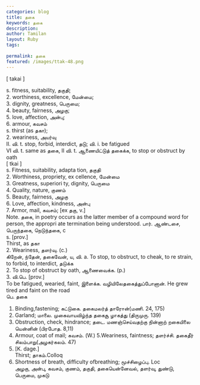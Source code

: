```yaml
---
categories: blog
title: தகை
keywords: தகை
description: 
author: Tamilan
layout: Ruby
tags: 
 
permalink: தகை
featured: /images/ttak-48.png
---
```

  
[ takai ]  
  
s. fitness, suitability, தகுதி;  
2. worthiness, excellence, மேன்மை;  
3. dignity, greatness, பெருமை;  
4. beauty, fairness, அழகு;  
5. love, affection, அன்பு;  
6. armour, கவசம்  
s. thirst (as தகா);  
2. weariness, அயர்வு  
II. வி. t. stop, forbid, interdict, தடு; வி. i. be fatigued  
VI வி. t. same as தகை, II வி. t. ஆணையிட்டுத் தகைக்க, to stop or obstruct by oath  
[ tkai ]  
s. Fitness, suitability, adapta tion, தகுதி  
2. Worthiness, propriety, ex cellence, மேன்மை  
3. Greatness, superiori ty, dignity, பெருமை  
4. Quality, nature, குணம்  
5. Beauty, fairness, அழகு  
6. Love, affection, kindness, அன்பு  
7. Armor, mail, கவசம்; [ex தகு, v.]  
Note. தகை, in poetry occurs as the latter member of a compound word for person, the appropri ate termination being understood. பார். ஆண்டசை, பெருந்தகை, நெடுந்தகை, c  
s. [prov.]  
Thirst, as தகா  
2. Weariness, தளர்வு. (c.)  
கிறேன், ந்தேன், தகைவேன், ய, வி. a. To stop, to obstruct, to cheak, to re strain, to forbid, to interdict, தடுக்க  
2. To stop of obstruct by oath, ஆணைவைக்க. (p.)  
3. வி.பெ. [prov.]  
To be fatigued, wearied, faint, இளைக்க. வழியிலேதகைத்துப்போனான். He grew tired and faint on the road  
பெ. தகை  
1. Binding,fastening; கட்டுகை. தகைமலர்த் தாரோன்(மணி. 24, 175)  
2. Garland; மாலை. முகைவாயவிழ்ந்த தகைசூ ழாகத்து (திருமுரு. 139)  
3. Obstruction, check, hindrance; தடை. மணஞ்செய்வதற்கு நின்னாற் றகையிலை யென்னின் (பிரபோத. 8,11)  
4. Armour, coat of mail; கவசம். (W.) 5.Weariness, faintness; தளர்ச்சி. தகைதீர் சிலம்பாறு(அழகர்கலம். 47)  
6. [K. dage.]  
Thirst; தாகம்.Colloq  
7. Shortness of breath, difficulty ofbreathing; மூச்சிழைப்பு. Loc  
அழகு, அன்பு, கவசம், குணம், தகுதி, தகையென்னேவல், தளர்வு, துண்டு, பெருமை, முகடு